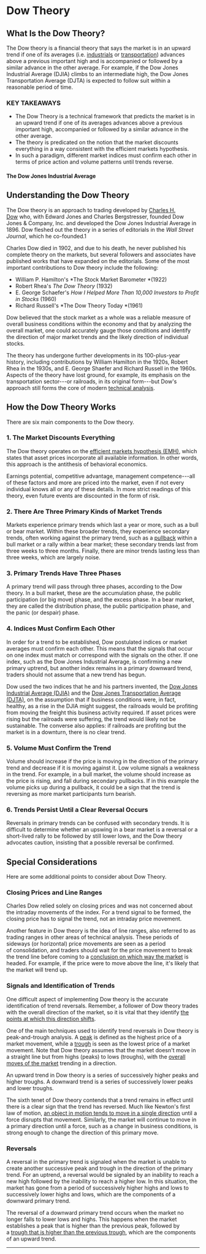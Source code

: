**Dow Theory**
==========

What Is the Dow Theory?
-----------------------

The Dow theory is a financial theory that says the market is in an upward trend if one of its averages (i.e. [industrials](https://www.investopedia.com/terms/d/djia.asp) or [transportation](https://www.investopedia.com/terms/d/djta.asp)) advances above a previous important high and is accompanied or followed by a similar advance in the other average. For example, if the Dow Jones Industrial Average (DJIA) climbs to an intermediate high, the Dow Jones Transportation Average (DJTA) is expected to follow suit within a reasonable period of time.

### KEY TAKEAWAYS

-   The Dow Theory is a technical framework that predicts the market is in an upward trend if one of its averages advances above a previous important high, accompanied or followed by a similar advance in the other average.
-   The theory is predicated on the notion that the market discounts everything in a way consistent with the efficient markets hypothesis.
-   In such a paradigm, different market indices must confirm each other in terms of price action and volume patterns until trends reverse.

#### The Dow Jones Industrial Average

Understanding the Dow Theory
----------------------------

The Dow theory is an approach to trading developed by [Charles H. Dow](https://www.investopedia.com/articles/financial-theory/08/charles-dow.asp) who, with Edward Jones and Charles Bergstresser, founded Dow Jones & Company, Inc. and developed the Dow Jones Industrial Average in 1896. Dow fleshed out the theory in a series of editorials in the *Wall Street Journal*, which he co-founded.1

Charles Dow died in 1902, and due to his death, he never published his complete theory on the markets, but several followers and associates have published works that have expanded on the editorials. Some of the most important contributions to Dow theory include the following:

-   William P. Hamilton's *The Stock Market Barometer *(1922)
-   Robert Rhea's *The Dow Theory* (1932)
-   E. George Schaefer's *How I Helped More Than 10,000 Investors to Profit in Stocks* (1960)
-   Richard Russell's *The Dow Theory Today *(1961)

Dow believed that the stock market as a whole was a reliable measure of overall business conditions within the economy and that by analyzing the overall market, one could accurately gauge those conditions and identify the direction of major market trends and the likely direction of individual stocks.

The theory has undergone further developments in its 100-plus-year history, including contributions by William Hamilton in the 1920s, Robert Rhea in the 1930s, and E. George Shaefer and Richard Russell in the 1960s. Aspects of the theory have lost ground, for example, its emphasis on the transportation sector---or railroads, in its original form---but Dow's approach still forms the core of modern [technical analysis](https://www.investopedia.com/terms/t/technicalanalysis.asp).

 How the Dow Theory Works
------------------------

There are six main components to the Dow theory.

### 1\. The Market Discounts Everything

The Dow theory operates on the [efficient markets hypothesis (EMH)](https://www.investopedia.com/terms/e/efficientmarkethypothesis.asp), which states that asset prices incorporate all available information. In other words, this approach is the antithesis of behavioral economics.

Earnings potential, competitive advantage, management competence---all of these factors and more are priced into the market, even if not every individual knows all or any of these details. In more strict readings of this theory, even future events are discounted in the form of risk.

### 2\. There Are Three Primary Kinds of Market Trends

Markets experience primary trends which last a year or more, such as a bull or bear market. Within these broader trends, they experience secondary trends, often working against the primary trend, such as a [pullback](https://www.investopedia.com/terms/p/pullback.asp) within a bull market or a rally within a bear market; these secondary trends last from three weeks to three months. Finally, there are minor trends lasting less than three weeks, which are largely noise.

### 3\. Primary Trends Have Three Phases

A primary trend will pass through three phases, according to the Dow theory. In a bull market, these are the accumulation phase, the public participation (or big move) phase, and the excess phase. In a bear market, they are called the distribution phase, the public participation phase, and the panic (or despair) phase.

### 4\. Indices Must Confirm Each Other

In order for a trend to be established, Dow postulated indices or market averages must confirm each other. This means that the signals that occur on one index must match or correspond with the signals on the other. If one index, such as the Dow Jones Industrial Average, is confirming a new primary uptrend, but another index remains in a primary downward trend, traders should not assume that a new trend has begun.

Dow used the two indices that he and his partners invented, the [Dow Jones Industrial Average (DJIA)](https://www.investopedia.com/terms/d/djia.asp) and the [Dow Jones Transportation Average (DJTA)](https://www.investopedia.com/terms/d/djta.asp), on the assumption that if business conditions were, in fact, healthy, as a rise in the DJIA might suggest, the railroads would be profiting from moving the freight this business activity required. If asset prices were rising but the railroads were suffering, the trend would likely not be sustainable. The converse also applies: if railroads are profiting but the market is in a downturn, there is no clear trend.

### 5\. Volume Must Confirm the Trend

Volume should increase if the price is moving in the direction of the primary trend and decrease if it is moving against it. Low volume signals a weakness in the trend. For example, in a bull market, the volume should increase as the price is rising, and fall during secondary pullbacks. If in this example the volume picks up during a pullback, it could be a sign that the trend is reversing as more market participants turn bearish.

### 6\. Trends Persist Until a Clear Reversal Occurs

Reversals in primary trends can be confused with secondary trends. It is difficult to determine whether an upswing in a bear market is a reversal or a short-lived rally to be followed by still lower lows, and the Dow theory advocates caution, insisting that a possible reversal be confirmed.

Special Considerations
----------------------

Here are some additional points to consider about Dow Theory.

### Closing Prices and Line Ranges

Charles Dow relied solely on closing prices and was not concerned about the intraday movements of the index. For a trend signal to be formed, the closing price has to signal the trend, not an intraday price movement. 

Another feature in Dow theory is the idea of line ranges, also referred to as trading ranges in other areas of technical analysis. These periods of sideways (or horizontal) price movements are seen as a period of consolidation, and traders should wait for the price movement to break the trend line before coming to a [conclusion on which way the market](https://www.investopedia.com/ask/answers/020615/what-are-top-technical-indicators-used-rangebound-trading-strategies.asp) is headed. For example, if the price were to move above the line, it's likely that the market will trend up.

### Signals and Identification of Trends

One difficult aspect of implementing Dow theory is the accurate identification of trend reversals. Remember, a follower of Dow theory trades with the overall direction of the market, so it is vital that they identify [the points at which this direction shifts](https://www.investopedia.com/articles/trading/06/retracements.asp).

One of the main techniques used to identify trend reversals in Dow theory is peak-and-trough analysis. A [peak](https://www.investopedia.com/terms/p/peak.asp) is defined as the highest price of a market movement, while a [trough](https://www.investopedia.com/terms/t/trough.asp) is seen as the lowest price of a market movement. Note that Dow theory assumes that the market doesn't move in a straight line but from highs (peaks) to lows (troughs), with the [overall moves of the market](https://www.investopedia.com/trading/peak-and-trough-analysis/) trending in a direction.

An upward trend in Dow theory is a series of successively higher peaks and higher troughs. A downward trend is a series of successively lower peaks and lower troughs.

The sixth tenet of Dow theory contends that a trend remains in effect until there is a clear sign that the trend has reversed. Much like Newton's first law of motion, [an object in motion tends to move in a single direction](https://www.investopedia.com/trading/introduction-to-momentum-trading/) until a force disrupts that movement. Similarly, the market will continue to move in a primary direction until a force, such as a change in business conditions, is strong enough to change the direction of this primary move.

### Reversals

A reversal in the primary trend is signaled when the market is unable to create another successive peak and trough in the direction of the primary trend. For an uptrend, a reversal would be signaled by an inability to reach a new high followed by the inability to reach a higher low. In this situation, the market has gone from a period of successively higher highs and lows to successively lower highs and lows, which are the components of a downward primary trend.

The reversal of a downward primary trend occurs when the market no longer falls to lower lows and highs. This happens when the market establishes a peak that is higher than the previous peak, followed by a [trough that is higher than the previous trough](https://www.investopedia.com/articles/trading/06/supportresistancereversal.asp), which are the components of an upward trend.

---
